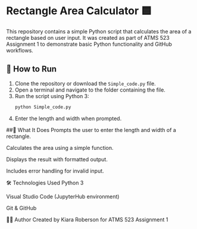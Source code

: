 # Rectangle Area Calculator 🟦

This repository contains a simple Python script that calculates the area of a rectangle based on user input. It was created as part of ATMS 523 Assignment 1 to demonstrate basic Python functionality and GitHub workflows.

## 🚀 How to Run

1. Clone the repository or download the `Simple_code.py` file.
2. Open a terminal and navigate to the folder containing the file.
3. Run the script using Python 3:
   ```bash
   python Simple_code.py
4. Enter the length and width when prompted.

##🧠 What It Does
Prompts the user to enter the length and width of a rectangle.

Calculates the area using a simple function.

Displays the result with formatted output.

Includes error handling for invalid input.

🛠 Technologies Used
Python 3

Visual Studio Code (JupyterHub environment)

Git & GitHub

👩‍💻 Author
Created by Kiara Roberson for ATMS 523 Assignment 1
